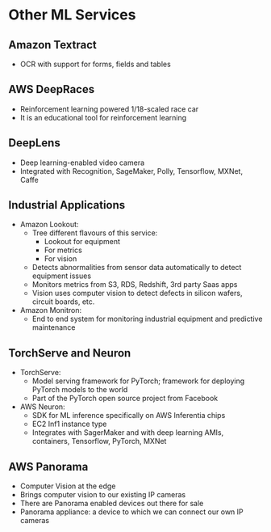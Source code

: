 # Other ML Services

## Amazon Textract

- OCR with support for  forms, fields and tables

## AWS DeepRaces

- Reinforcement learning powered 1/18-scaled race car
- It is an educational tool for reinforcement learning

## DeepLens

- Deep learning-enabled video camera
- Integrated with Recognition, SageMaker, Polly, Tensorflow, MXNet, Caffe

## Industrial Applications

- Amazon Lookout:
    - Tree different flavours of this service:
        - Lookout for equipment
        - For metrics
        - For vision
    - Detects abnormalities from sensor data automatically to detect equipment issues
    - Monitors metrics from S3, RDS, Redshift, 3rd party Saas apps
    - Vision uses computer vision to detect defects in silicon wafers, circuit boards, etc.
- Amazon Monitron:
    - End to end system for monitoring industrial equipment and predictive maintenance

## TorchServe and Neuron

- TorchServe:
    - Model serving framework for PyTorch; framework for deploying PyTorch models to the world
    - Part of the PyTorch open source project from Facebook
- AWS Neuron:
    - SDK for ML inference specifically on AWS Inferentia chips
    - EC2 Inf1 instance type
    - Integrates with SagerMaker and with deep learning AMIs, containers, Tensorflow, PyTorch, MXNet

## AWS Panorama

- Computer Vision at the edge
- Brings computer vision to our existing IP cameras
- There are Panorama enabled devices out there for sale
- Panorama appliance: a device to which we can connect our own IP cameras

